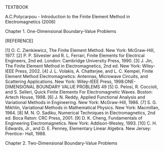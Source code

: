 TEXTBOOK

A.C.Polycarpou - Introduction to the Finite Element Method in Electromagnetics (2006)


Chapter 1. One-Dimensional Boundary-Value Problems

[REFERENCE]

[1] O. C. Zienkiewicz, The Finite Element Method. New York: McGraw-Hill, 1977.
[2] P. P. Silvester and R. L. Ferrari, Finite Elements for Electrical Engineers, 2nd ed. London:
Cambridge University Press, 1990.
[3] J. Jin, The Finite Element Method in Electromagnetics, 2nd ed. New York: Wiley-IEEE
Press, 2002.
[4] J. L. Volakis, A. Chatterjee, and L. C. Kempel, Finite Element Method Electromagnetics:
Antennas, Microwave Circuits, and Scattering Applications. New York: Wiley-IEEE Press,
1998.ONE-DIMENSIONAL BOUNDARY VALUE PROBLEMS
49
[5] G. Pelosi, R. Coccioli, and S. Selleri, Quick Finite Elements For Electromagnetic Waves.
Boston: Artech House, 1998.
[6] J. N. Reddy, Applied Functional Analysis and Variational Methods in Engineering. New
York: McGraw-Hill, 1986.
[7] S. G. Mikhlin, Variational Methods in Mathematical Physics. New York: Macmillan, 1964.
[8] M. N. O. Sadiku, Numerical Techniques in Electromagnetics, 2nd ed. Boca Raton: CRC
Press, 2001.
[9] D. K. Cheng, Fundamentals of Engineering Electromagnetics. New York: Addison-Wesley,
1993.
[10] C. H. Edwards, Jr., and D. E. Penney, Elementary Linear Algebra. New Jersey: Prentice-
Hall, 1988.


Chapter 2. Two-Dimensional Boundary-Value Problems
